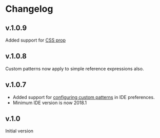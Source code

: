 Changelog
===============================================================================

## v.1.0.9
Added support for [CSS prop](https://www.styled-components.com/docs/api#css-prop)

## v.1.0.8
Custom patterns now apply to simple reference expressions also.

## v.1.0.7

* Added support for [configuring custom patterns](https://github.com/styled-components/webstorm-styled-components/#configuration) in IDE preferences.
* Minimum IDE version is now 2018.1

## v.1.0
Initial version